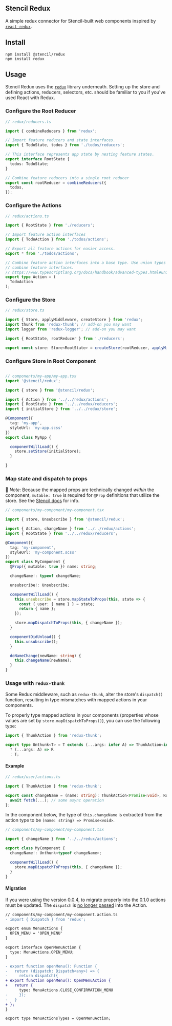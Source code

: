 ## Stencil Redux

A simple redux connector for Stencil-built web components inspired by [`react-redux`](https://github.com/reduxjs/react-redux).

## Install

```
npm install @stencil/redux
npm install redux
```

## Usage

Stencil Redux uses the [`redux`](https://github.com/reduxjs/redux/) library underneath. Setting up the store and defining actions, reducers, selectors, etc. should be familiar to you if you've used React with Redux.

### Configure the Root Reducer

```typescript
// redux/reducers.ts

import { combineReducers } from 'redux';

// Import feature reducers and state interfaces.
import { TodoState, todos } from './todos/reducers';

// This interface represents app state by nesting feature states.
export interface RootState {
  todos: TodoState;
}

// Combine feature reducers into a single root reducer
export const rootReducer = combineReducers({
  todos,
});
```

### Configure the Actions

```typescript
// redux/actions.ts

import { RootState } from './reducers';

// Import feature action interfaces
import { TodoAction } from './todos/actions';

// Export all feature actions for easier access.
export * from './todos/actions';

// Combine feature action interfaces into a base type. Use union types to
// combine feature interfaces.
// https://www.typescriptlang.org/docs/handbook/advanced-types.html#union-types
export type Action = (
  TodoAction
);
```

### Configure the Store

```typescript
// redux/store.ts

import { Store, applyMiddleware, createStore } from 'redux';
import thunk from 'redux-thunk'; // add-on you may want
import logger from 'redux-logger'; // add-on you may want

import { RootState, rootReducer } from './reducers';

export const store: Store<RootState> = createStore(rootReducer, applyMiddleware(thunk, logger));
```

### Configure Store in Root Component

```typescript

// components/my-app/my-app.tsx
import '@stencil/redux';

import { store } from '@stencil/redux';

import { Action } from '../../redux/actions';
import { RootState } from '../../redux/reducers';
import { initialStore } from '../../redux/store';

@Component({
  tag: 'my-app',
  styleUrl: 'my-app.scss'
})
export class MyApp {

  componentWillLoad() {
    store.setStore(initialStore);
  }

}
```

### Map state and dispatch to props

:memo: *Note*: Because the mapped props are technically changed *within* the component, `mutable: true` is required for `@Prop` definitions that utilize the store. See the [Stencil docs](https://stenciljs.com/docs/properties#prop-value-mutability) for info.

```typescript
// components/my-component/my-component.tsx

import { store, Unsubscribe } from '@stencil/redux';

import { Action, changeName } from '../../redux/actions';
import { RootState } from '../../redux/reducers';

@Component({
  tag: 'my-component',
  styleUrl: 'my-component.scss'
})
export class MyComponent {
  @Prop({ mutable: true }) name: string;

  changeName!: typeof changeName;

  unsubscribe!: Unsubscribe;

  componentWillLoad() {
    this.unsubscribe = store.mapStateToProps(this, state => {
      const { user: { name } } = state;
      return { name };
    });

    store.mapDispatchToProps(this, { changeName });
  }

  componentDidUnload() {
    this.unsubscribe();
  }

  doNameChange(newName: string) {
    this.changeName(newName);
  }
}
```

### Usage with `redux-thunk`

Some Redux middleware, such as `redux-thunk`, alter the store's `dispatch()` function, resulting in type mismatches with mapped actions in your components.

To properly type mapped actions in your components (properties whose values are set by `store.mapDispatchToProps()`), you can use the following type:

```typescript
import { ThunkAction } from 'redux-thunk';

export type Unthunk<T> = T extends (...args: infer A) => ThunkAction<infer R, any, any, any>
  ? (...args: A) => R
  : T;
```

#### Example

```typescript
// redux/user/actions.ts

import { ThunkAction } from 'redux-thunk';

export const changeName = (name: string): ThunkAction<Promise<void>, RootState, void, Action> => async (dispatch, getState) => {
  await fetch(...); // some async operation
};
```

In the component below, the type of `this.changeName` is extracted from the action type to be `(name: string) => Promise<void>`.

```typescript
// components/my-component/my-component.tsx

import { changeName } from '../../redux/actions';

export class MyComponent {
  changeName!: Unthunk<typeof changeName>;

  componentWillLoad() {
    store.mapDispatchToProps(this, { changeName });
  }
}
```

#### Migration

If you were using the version 0.0.4, to migrate properly into the 0.1.0 actions must be updated. The `dispatch` is [no longer passed](https://github.com/ionic-team/stencil-redux/commit/e8b2e624a403253b2a8d1db748f7979edb7e350f) into the Action.


```diff
// components/my-component/my-component.action.ts
- import { Dispatch } from 'redux';

export enum MenuActions {
  OPEN_MENU = 'OPEN_MENU'
}

export interface OpenMenuAction {
  type: MenuActions.OPEN_MENU;
}

- export function openMenu(): Function {
-   return (dispatch: Dispatch<any>) => {
-     return dispatch({
+ export function openMenu(): OpenMenuAction {
+   return {
      type: MenuActions.CLOSE_CONFIRMATION_MENU
-     });
-   }
+ };
}

export type MenuActionsTypes = OpenMenuAction;
```
